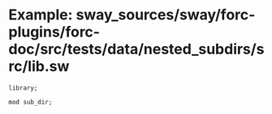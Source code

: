 # Example: sway_sources/sway/forc-plugins/forc-doc/src/tests/data/nested_subdirs/src/lib.sw

```sway
library;

mod sub_dir;

```
